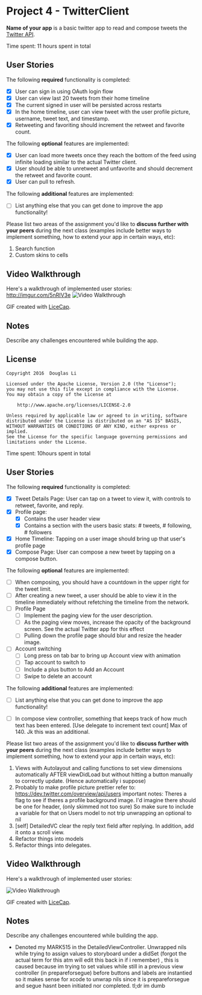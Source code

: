 # Project 4 - TwitterClient

**Name of your app** is a basic twitter app to read and compose tweets the [Twitter API](https://apps.twitter.com/).

Time spent: 11 hours spent in total

## User Stories

The following **required** functionality is completed:

- [x] User can sign in using OAuth login flow
- [x] User can view last 20 tweets from their home timeline
- [x] The current signed in user will be persisted across restarts
- [x] In the home timeline, user can view tweet with the user profile picture, username, tweet text, and timestamp.
- [x] Retweeting and favoriting should increment the retweet and favorite count.

The following **optional** features are implemented:

- [x] User can load more tweets once they reach the bottom of the feed using infinite loading similar to the actual Twitter client.
- [x] User should be able to unretweet and unfavorite and should decrement the retweet and favorite count.
- [x] User can pull to refresh.

The following **additional** features are implemented:

- [ ] List anything else that you can get done to improve the app functionality!

Please list two areas of the assignment you'd like to **discuss further with your peers** during the next class (examples include better ways to implement something, how to extend your app in certain ways, etc):

1. Search function
2. Custom skins to cells

## Video Walkthrough 

Here's a walkthrough of implemented user stories:
http://imgur.com/5nRIV3e
<img src='http://i.imgur.com/5nRIV3e.gif' title='Video Walkthrough' width='' alt='Video Walkthrough' />

GIF created with [LiceCap](http://www.cockos.com/licecap/).

## Notes

Describe any challenges encountered while building the app.

## License

    Copyright 2016  Douglas Li

    Licensed under the Apache License, Version 2.0 (the "License");
    you may not use this file except in compliance with the License.
    You may obtain a copy of the License at

        http://www.apache.org/licenses/LICENSE-2.0

    Unless required by applicable law or agreed to in writing, software
    distributed under the License is distributed on an "AS IS" BASIS,
    WITHOUT WARRANTIES OR CONDITIONS OF ANY KIND, either express or implied.
    See the License for the specific language governing permissions and
    limitations under the License.

Time spent: 10hours spent in total

## User Stories

The following **required** functionality is completed:

- [x] Tweet Details Page: User can tap on a tweet to view it, with controls to retweet, favorite, and reply.
- [x] Profile page:
   - [x] Contains the user header view
   - [x] Contains a section with the users basic stats: # tweets, # following, # followers
- [x] Home Timeline: Tapping on a user image should bring up that user's profile page
- [x] Compose Page: User can compose a new tweet by tapping on a compose button.

The following **optional** features are implemented:

- [ ] When composing, you should have a countdown in the upper right for the tweet limit.
- [ ] After creating a new tweet, a user should be able to view it in the timeline immediately without refetching the timeline from the network.
- [ ] Profile Page
   - [ ] Implement the paging view for the user description.
   - [ ] As the paging view moves, increase the opacity of the background screen. See the actual Twitter app for this effect
   - [ ] Pulling down the profile page should blur and resize the header image.
- [ ] Account switching
   - [ ] Long press on tab bar to bring up Account view with animation
   - [ ] Tap account to switch to
   - [ ] Include a plus button to Add an Account
   - [ ] Swipe to delete an account

The following **additional** features are implemented:

- [ ] List anything else that you can get done to improve the app functionality!
- [ ] In compose view controller, something that keeps track of how much text has been entered. [Use delegate to increment text count] Max of 140. Jk this was an additional.


Please list two areas of the assignment you'd like to **discuss further with your peers** during the next class (examples include better ways to implement something, how to extend your app in certain ways, etc):

1. Views with Autolayout and calling functions to set view dimensions automatically AFTER viewDidLoad but without hitting a button manually to  correctly update. (Hence automatically i suppose)
2. Probably to make profile picture prettier refer to: https://dev.twitter.com/overview/api/users
important notes: Theres a flag to see if theres a profile background image. I'd imagine there should be one for header, (only skimmed not too sure) So make sure to include a variable for that on Users model to not trip unwrapping an optional to nil
3. [self] DetailedVC clear the reply text field after replying. In addition, add it onto a scroll view.
4. Refactor things into models
5. Refactor things into delegates.

## Video Walkthrough 

Here's a walkthrough of implemented user stories:

<img src='http://i.imgur.com/I5IJX3t.gif' title='Video Walkthrough' width='' alt='Video Walkthrough' />

GIF created with [LiceCap](http://www.cockos.com/licecap/).

## Notes

Describe any challenges encountered while building the app.
- Denoted my MARK515 in the DetailedViewController. Unwrapped nils while trying to assign values to storyboard under a didSet (forgot the actual term for this atm will edit this back in if i remember) , this is caused because im trying to set values while still in a previous view controller (in prepareforsegue) before buttons and labels are instantied so it makes sense for xcode to unwrap nils since it is prepareforsegue and segue hasnt been initiated nor completed. tl;dr im dumb
